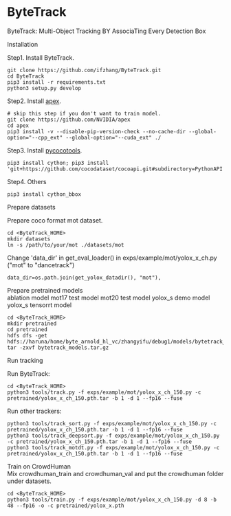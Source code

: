 # ByteTrack
ByteTrack: Multi-Object Tracking BY AssociaTing Every Detection Box

<summary>Installation</summary>

Step1. Install ByteTrack.
```shell
git clone https://github.com/ifzhang/ByteTrack.git
cd ByteTrack
pip3 install -r requirements.txt
python3 setup.py develop
```

Step2. Install [apex](https://github.com/NVIDIA/apex).

```shell
# skip this step if you don't want to train model.
git clone https://github.com/NVIDIA/apex
cd apex
pip3 install -v --disable-pip-version-check --no-cache-dir --global-option="--cpp_ext" --global-option="--cuda_ext" ./
```

Step3. Install [pycocotools](https://github.com/cocodataset/cocoapi).

```shell
pip3 install cython; pip3 install 'git+https://github.com/cocodataset/cocoapi.git#subdirectory=PythonAPI'
```

Step4. Others
```shell
pip3 install cython_bbox
```

<summary>Prepare datasets</summary>

Prepare coco format mot dataset.
```shell
cd <ByteTrack_HOME>
mkdir datasets
ln -s /path/to/your/mot ./datasets/mot
```
Change 'data_dir' in get_eval_loader() in exps/example/mot/yolox_x_ch.py ("mot" to "dancetrack")
```
data_dir=os.path.join(get_yolox_datadir(), "mot"),
```


<summary>Prepare pretrained models</summary>
ablation model
mot17 test model
mot20 test model
yolox_s demo model
yolox_s tensorrt model

```shell
cd <ByteTrack_HOME>
mkdir pretrained
cd pretrained
hdfs dfs -get hdfs://haruna/home/byte_arnold_hl_vc/zhangyifu/debug1/models/bytetrack_models.tar.gz
tar -zxvf bytetrack_models.tar.gz
```

<summary>Run tracking</summary>

Run ByteTrack:

```shell
cd <ByteTrack_HOME>
python3 tools/track.py -f exps/example/mot/yolox_x_ch_150.py -c pretrained/yolox_x_ch_150.pth.tar -b 1 -d 1 --fp16 --fuse
```

Run other trackers:
```shell
python3 tools/track_sort.py -f exps/example/mot/yolox_x_ch_150.py -c pretrained/yolox_x_ch_150.pth.tar -b 1 -d 1 --fp16 --fuse
python3 tools/track_deepsort.py -f exps/example/mot/yolox_x_ch_150.py -c pretrained/yolox_x_ch_150.pth.tar -b 1 -d 1 --fp16 --fuse
python3 tools/track_motdt.py -f exps/example/mot/yolox_x_ch_150.py -c pretrained/yolox_x_ch_150.pth.tar -b 1 -d 1 --fp16 --fuse
```

<summary>Train on CrowdHuman</summary>
Mix crowdhuman_train and crowdhuman_val and put the crowdhuman folder under datasets.

```shell
cd <ByteTrack_HOME>
python3 tools/train.py -f exps/example/mot/yolox_x_ch_150.py -d 8 -b 48 --fp16 -o -c pretrained/yolox_x.pth
```

